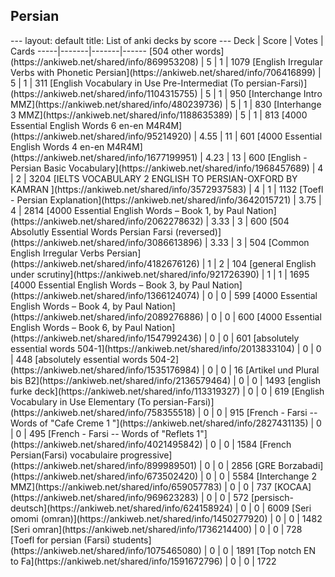 <h2>Persian</h2>
---
layout: default
title: List of anki decks by score
---
Deck | Score | Votes | Cards
-----|-------|-------|------
[504 other words](https://ankiweb.net/shared/info/869953208) | 5 | 1 | 1079
[English Irregular Verbs with Phonetic Persian](https://ankiweb.net/shared/info/706416899) | 5 | 1 | 311
[English Vocabulary in Use Pre-Intermediat (To persian-Farsi)](https://ankiweb.net/shared/info/1104315755) | 5 | 1 | 950
[Interchange Intro MMZ](https://ankiweb.net/shared/info/480239736) | 5 | 1 | 830
[Interhange 3 MMZ](https://ankiweb.net/shared/info/1188635389) | 5 | 1 | 813
[4000 Essential English Words 6 en-en M4R4M](https://ankiweb.net/shared/info/95214920) | 4.55 | 11 | 601
[4000 Essential English Words 4 en-en M4R4M](https://ankiweb.net/shared/info/1677199951) | 4.23 | 13 | 600
[English - Persian Basic Vocabulary](https://ankiweb.net/shared/info/1968457689) | 4 | 2 | 3204
[IELTS VOCABULARY 2 ENGLISH TO PERSIAN-OXFORD BY KAMRAN ](https://ankiweb.net/shared/info/3572937583) | 4 | 1 | 1132
[Toefl - Persian Explanation](https://ankiweb.net/shared/info/3642015721) | 3.75 | 4 | 2814
[4000 Essential English Words – Book 1, by Paul Nation](https://ankiweb.net/shared/info/2062278632) | 3.33 | 3 | 600
[504 Absolutly Essential Words Persian Farsi (reversed)](https://ankiweb.net/shared/info/3086613896) | 3.33 | 3 | 504
[Common English Irregular Verbs Persian](https://ankiweb.net/shared/info/4182676126) | 1 | 2 | 104
[general English under scrutiny](https://ankiweb.net/shared/info/921726390) | 1 | 1 | 1695
[4000 Essential English Words – Book 3, by Paul Nation](https://ankiweb.net/shared/info/1366124074) | 0 | 0 | 599
[4000 Essential English Words – Book 4, by Paul Nation](https://ankiweb.net/shared/info/2089276886) | 0 | 0 | 600
[4000 Essential English Words – Book 6, by Paul Nation](https://ankiweb.net/shared/info/1547992436) | 0 | 0 | 601
[absolutely essential words 504-1](https://ankiweb.net/shared/info/2013833104) | 0 | 0 | 448
[absolutely essential words 504-2](https://ankiweb.net/shared/info/1535176984) | 0 | 0 | 16
[Artikel und Plural bis B2](https://ankiweb.net/shared/info/2136579464) | 0 | 0 | 1493
[english furke deck](https://ankiweb.net/shared/info/113319327) | 0 | 0 | 619
[English Vocabulary in Use Elementary (To persian-Farsi)](https://ankiweb.net/shared/info/758355518) | 0 | 0 | 915
[French - Farsi -- Words of "Cafe Creme 1 "](https://ankiweb.net/shared/info/2827431135) | 0 | 0 | 495
[French - Farsi -- Words of "Reflets 1"](https://ankiweb.net/shared/info/4021495842) | 0 | 0 | 1584
[French Persian(Farsi) vocabulaire progressive](https://ankiweb.net/shared/info/899989501) | 0 | 0 | 2856
[GRE Borzabadi](https://ankiweb.net/shared/info/673502420) | 0 | 0 | 5584
[Interchange 2 MMZ](https://ankiweb.net/shared/info/659057783) | 0 | 0 | 737
[KOCAA](https://ankiweb.net/shared/info/969623283) | 0 | 0 | 572
[persisch- deutsch](https://ankiweb.net/shared/info/624158924) | 0 | 0 | 6009
[Seri omomi (omran)](https://ankiweb.net/shared/info/1450277920) | 0 | 0 | 1482
[Seri omran](https://ankiweb.net/shared/info/1736214400) | 0 | 0 | 728
[Toefl for persian (Farsi) students](https://ankiweb.net/shared/info/1075465080) | 0 | 0 | 1891
[Top notch EN to Fa](https://ankiweb.net/shared/info/1591672796) | 0 | 0 | 1722
